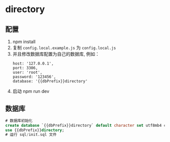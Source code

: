 # directory

## 配置

1. npm install
2. 复制 `config.local.example.js` 为 `config.local.js`
3. 并且修改数据库配置为自己的数据库, 例如：
   ```
   host: '127.0.0.1',
   port: 3306,
   user: 'root',
   password: '123456',
   database: '{{dbPrefix}}directory'
   ```
4. 启动 npm run dev

## 数据库

```sql
# 数据库初始化
create database `{{dbPrefix}}directory` default character set utf8mb4 collate utf8mb4_bin;
use {{dbPrefix}}directory;
# 运行 sql/init.sql 文件
```
